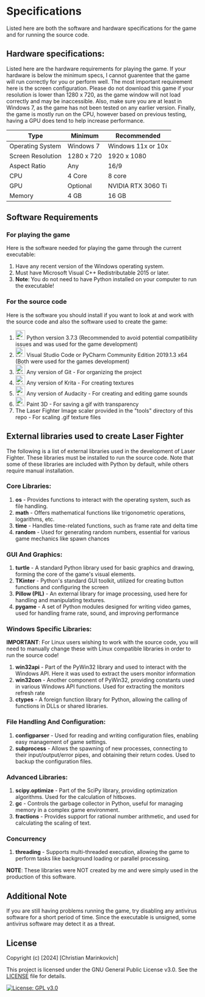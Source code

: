 # Specifications

Listed here are both the software and hardware specifications for the game and for running the source code. 

## Hardware specifications:

Listed here are the hardware requirements for playing the game. If your hardware is below the minimum specs, I cannot guarentee that the game will run correctly for you or perform well. The most important requirement here is the screen configuration. Please do not download this game if your resolution is lower than 1280 x 720, as the game window will not load correctly and may be inaccessible. Also, make sure you are at least in Windows 7, as the game has not been tested on any earlier version. Finally, the game is mostly run on the CPU, however based on previous testing, having a GPU does tend to help increase performance.

|  Type             | Minimum    |   Recommended      |
|-------------------|------------|--------------------|
| Operating System  | Windows 7  | Windows 11x or 10x |
| Screen Resolution | 1280 x 720 | 1920 x 1080        |
| Aspect Ratio      | Any        | 16/9               |
| CPU               | 4 Core     | 8 core             |
| GPU               | Optional   | NVIDIA RTX 3060 Ti |
| Memory            | 4 GB       | 16 GB              |

## Software Requirements

### For playing the game

Here is the software needed for playing the game through the current executable:

1. Have any recent version of the Windows operating system.
2. Must have Microsoft Visual C++ Redistributable 2015 or later.
3. **Note**: You do not need to have Python installed on your computer to run the executable! 

### For the source code

Here is the software you should install if you want to look at and work with the source code and also the software used to create the game:

1. <img src="https://upload.wikimedia.org/wikipedia/commons/c/c3/Python-logo-notext.svg" alt="Python Logo" width="25"/> Python version 3.7.3 (Recommended to avoid potential compatibility issues and was used for the game development)  
2. <img src="https://upload.wikimedia.org/wikipedia/commons/4/4f/Visual_Studio_Code_Logo.png" alt="Visual Studio Code Logo" width="25"/> Visual Studio Code or PyCharm Community Edition 2019.1.3 x64 (Both were used for the games development)
3. <img src="https://upload.wikimedia.org/wikipedia/commons/e/e0/Git-logo.svg" alt="Git Logo" width="25"/> Any version of Git - For organizing the project
4. <img src="https://upload.wikimedia.org/wikipedia/commons/4/46/Krita_Logo.svg" alt="Krita Logo" width="25"/> Any version of Krita - For creating textures
5. <img src="https://upload.wikimedia.org/wikipedia/commons/2/24/Audacity_Logo.png" alt="Audacity Logo" width="25"/> Any version of Audacity - For creating and editing game sounds
6. <img src="https://upload.wikimedia.org/wikipedia/commons/4/43/Paint_3D_Logo.png" alt="Paint 3D Logo" width="25"/> Paint 3D - For saving a gif with transparency
7. The Laser Fighter Image scaler provided in the "tools" directory of this repo - For scaling .gif texture files

## External libraries used to create Laser Fighter

The following is a list of external libraries used in the development of Laser Fighter. These libraries must be installed to run the source code. Note that some of these libraries are included with Python by default, while others require manual installation.

### Core Libraries:

1. **os** - Provides functions to interact with the operating system, such as file handling.
2. **math** - Offers mathematical functions like trigonometric operations, logarithms, etc.
3. **time** - Handles time-related functions, such as frame rate and delta time
4. **random** - Used for generating random numbers, essential for various game mechanics like spawn chances

### GUI And Graphics:

1. **turtle** - A standard Python library used for basic graphics and drawing, forming the core of the game's visual elements.
2. **TKinter** - Python's standard GUI toolkit, utilized for creating button functions and configuring the screen
3. **Pillow (PIL)** - An external library for image processing, used here for handling and manipulating textures.
4. **pygame** - A set of Python modules designed for writing video games, used for handling frame rate, sound, and improving performance

### Windows Specific Libraries:

**IMPORTANT**: For Linux users wishing to work with the source code, you will need to manually change these with Linux compatible libraries in order to run the source code!

1. **win32api** - Part of the PyWin32 library and used to interact with the Windows API. Here it was used to extract the users monitor information
2. **win32con** - Another component of PyWin32, providing constants used in various Windows API functions. Used for extracting the monitors refresh rate
3. **ctypes** - A foreign function library for Python, allowing the calling of functions in DLLs or shared libraries.

### File Handling And Configuration:

1. **configparser** - Used for reading and writing configuration files, enabling easy management of game settings.
2. **subprocess** - Allows the spawning of new processes, connecting to their input/output/error pipes, and obtaining their return codes. Used to backup the configuration files.

### Advanced Libraries:

1. **scipy.optimize** - Part of the SciPy library, providing optimization algorithms. Used for the calculation of hitboxes.
2. **gc** - Controls the garbage collector in Python, useful for managing memory in a complex game environment.
3. **fractions** - Provides support for rational number arithmetic, and used for calculating the scaling of text.

### Concurrency

1. **threading** - Supports multi-threaded execution, allowing the game to perform tasks like background loading or parallel processing.

**NOTE**: These libraries were NOT created by me and were simply used in the production of this software.

## Additional Note

If you are still having problems running the game, try disabling any antivirus software for a short period of time. Since the executable is unsigned, some antivirus software may detect it as a threat.

## License

Copyright (c) [2024] [Christian Marinkovich]

This project is licensed under the GNU General Public License v3.0. See the [LICENSE](./LICENSE) file for details.

[![License: GPL v3.0](https://img.shields.io/badge/License-GPL%20v3.0-blue.svg)](https://www.gnu.org/licenses/gpl-3.0)